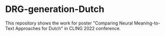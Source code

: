 # DRG-generation-Dutch
This repository shows the work for poster "Comparing Neural Meaning-to-Text  Approaches for Dutch" in CLING 2022 conference.
